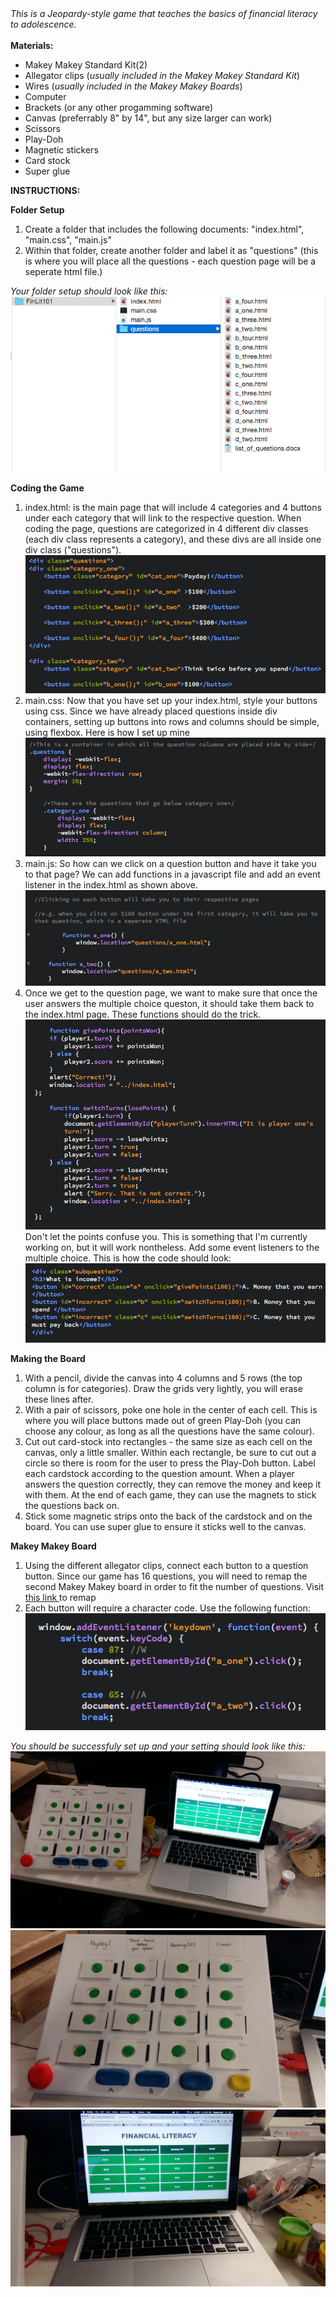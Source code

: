 <html>
<head>
<i>This is a Jeopardy-style game that teaches the basics of financial literacy to adolescence.</i>
</head>
<body>
<br>
<br>
<b>Materials: </b>
<ul>
<li> Makey Makey Standard Kit(2)</li> 
<li> Allegator clips (<i>usually included in the Makey Makey Standard Kit</i>)</li> 
<li> Wires (<i>usually included in the Makey Makey Boards</i>) </li> 
<li> Computer </li> 
<li> Brackets (or any other progamming software)</li> 
<li> Canvas (preferrably 8" by 14", but any size larger can work)</li> 
<li> Scissors</li> 
<li> Play-Doh</li> 
<li> Magnetic stickers</li>  
<li> Card stock </li> 
<li> Super glue</li> 
</ul>

<b>INSTRUCTIONS:</b>

<b>Folder Setup</b>
<ol>
<li> Create a folder that includes the following documents: "index.html", "main.css", "main.js" </li> 
<li> Within that folder, create another folder and label it as "questions" (this is where you will place all the questions - each question page will be a seperate html file.) </li> 
</ol>
<i>Your folder setup should look like this:</i> <img src="folder_setup.png">

<b>Coding the Game</b>
<ol>
<li> index.html: is the main page that will include 4 categories and 4 buttons under each category that will link to the respective question. When coding the page, questions are categorized in 4 different div classes (each div class represents a category), and these divs are all inside one div class ("questions"). </li> 
<img src="indexhtml.png">
<li> main.css: Now that you have set up your index.html, style your buttons using css. Since we have already placed questions inside div containers, setting up buttons into rows and columns should be simple, using flexbox. Here is how I set up mine <img src="maincss.png"></li> 
<li> main.js: So how can we click on a question button and have it take you to that page? We can add functions in a javascript file and add an event listener in the index.html as shown above. 
<img src="questionfunction.png"></li>
<li>Once we get to the question page, we want to make sure that once the user answers the multiple choice queston, it should take them back to the index.html page. These functions should do the trick. <img src="answered.png"> Don't let the points confuse you. This is something that I'm currently working on, but it will work nontheless. Add some event listeners to the multiple choice. This is how the code should look: <img src="answeredlistener.png"></li>
</ol>
<b>Making the Board</b>
<ol>
<li>With a pencil, divide the canvas into 4 columns and 5 rows (the top column is for categories). Draw the grids very lightly, you will erase these lines after.</li>
<li>With a pair of scissors, poke one hole in the center of each cell. This is where you will place buttons made out of green Play-Doh (you can choose any colour, as long as all the questions have the same colour). </li>
<li>Cut out card-stock into rectangles - the same size as each cell on the canvas, only a little smaller. Within each rectangle, be sure to cut out a circle so there is room for the user to press the Play-Doh button. Label each cardstock according to the question amount. When a player answers the question correctly, they can remove the money and keep it with them. At the end of each game, they can use the magnets to stick the questions back on. </li>
<li>Stick some magnetic strips onto the back of the cardstock and on the board. You can use super glue to ensure it sticks well to the canvas. </li>
</ol>
<b>Makey Makey Board</b>
<ol>
<li>Using the different allegator clips, connect each button to a question button. Since our game has 16 questions, you will need to remap the second Makey Makey board in order to fit the number of questions. Visit <a href="http://makeymakey.com/remap/">this link </a> to remap </li>
<li>Each button will require a character code. Use the following function: 
<img src="keycode.png"></li>
</ol>

<i>You should be successfuly set up and your setting should look like this:</i>
<img src="whole.jpg"> <img src="board.jpg"> <img src="screen.jpg"> 

</body>
</html>

